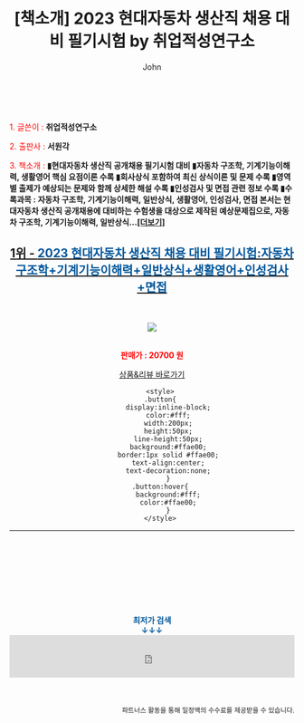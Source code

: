 ﻿---
layout: post
title:  "[책소개] 2023 현대자동차 생산직 채용 대비 필기시험 by 취업적성연구소"
author: John
categories: [ 도서 ]
tags: [  ]
image: https://search1.kakaocdn.net/thumb/R120x174.q85/?fname=http%3A%2F%2Ft1.daumcdn.net%2Flbook%2Fimage%2F6266556%3Ftimestamp%3D20230226144341 
description: "[책소개] 2023 현대자동차 생산직 채용 대비 필기시험 by 취업적성연구소"
toc: true
toc_sticky: true
---

<br>
<p>
<font color='#ff0000'>1. 글쓴이 : </font><b>취업적성연구소</b>
<p>
<font color='#ff0000'>2. 출판사 : </font><b>서원각</b>
<p>
<font color='#ff0000'>3. 책소개 : </font><b>▮현대자동차 생산직 공개채용 필기시험 대비 ▮자동차 구조학, 기계기능이해력, 생활영어 핵심 요점이론 수록 ▮회사상식 포함하여 최신 상식이론 및 문제 수록 ▮영역별 출제가 예상되는 문제와 함께 상세한 해설 수록 ▮인성검사 및 면접 관련 정보 수록 ▮수록과목 : 자동차 구조학, 기계기능이해력, 일반상식, 생활영어, 인성검사, 면접  본서는 현대자동차 생산직 공개채용에 대비하는 수험생을 대상으로 제작된 예상문제집으로, 자동차 구조학, 기계기능이해력, 일반상식...<a href="https://link.coupang.com/re/AFFSDP?lptag=AF7307611&pageKey=7079675014&itemId=17607491714&vendorItemId=84764564796&traceid=V0-153-c3022af7e9e69879&requestid=20230303175735578561465" target="_blank">[더보기]</a></b>
<p>
    
<center><h2><a href="https://link.coupang.com/re/AFFSDP?lptag=AF7307611&pageKey=7079675014&itemId=17607491714&vendorItemId=84764564796&traceid=V0-153-c3022af7e9e69879&requestid=20230303175735578561465" target="_blank"><b>1위 - <font color='#01579B'>2023 현대자동차 생산직 채용 대비 필기시험:자동차 구조학+기계기능이해력+일반상식+생활영어+인성검사+면접</font></b></a></h2><br>

<a href="https://link.coupang.com/re/AFFSDP?lptag=AF7307611&pageKey=7079675014&itemId=17607491714&vendorItemId=84764564796&traceid=V0-153-c3022af7e9e69879&requestid=20230303175735578561465" target="_blank"><img src="https://static.coupangcdn.com/image/retail/images/2023/01/20/10/1/bca63315-aebc-4397-93af-e27a6c861156.jpg"></a><br><br>

<b><font color='#ff0000'>판매가 : 20700 원</font></b><br>

<a href="https://link.coupang.com/re/AFFSDP?lptag=AF7307611&pageKey=7079675014&itemId=17607491714&vendorItemId=84764564796&traceid=V0-153-c3022af7e9e69879&requestid=20230303175735578561465" target="_blank" class="button">상품&리뷰 바로가기</a><p>

        <style>
        .button{
            display:inline-block;
            color:#fff;
            width:200px;
            height:50px;
            line-height:50px;
            background:#ffae00;
            border:1px solid #ffae00;
            text-align:center;
            text-decoration:none;
            }
        .button:hover{
            background:#fff;
            color:#ffae00;
            }
        </style>

<hr>

<br><br><br><br><br><br><br>
<center><b><font color='#01579B' size='medium'>최저가 검색<br>
↓↓↓</font></b></center>
<center><iframe src="https://coupa.ng/b1Tbjx" width="100%" height="75" frameborder="0" scrolling="no" referrerpolicy="unsafe-url"></iframe></center>
<br><br>
<p>
<small>
    <div align="right">파트너스 활동을 통해 일정액의 수수료를 제공받을 수 있습니다.</div>
</small>
</p>
